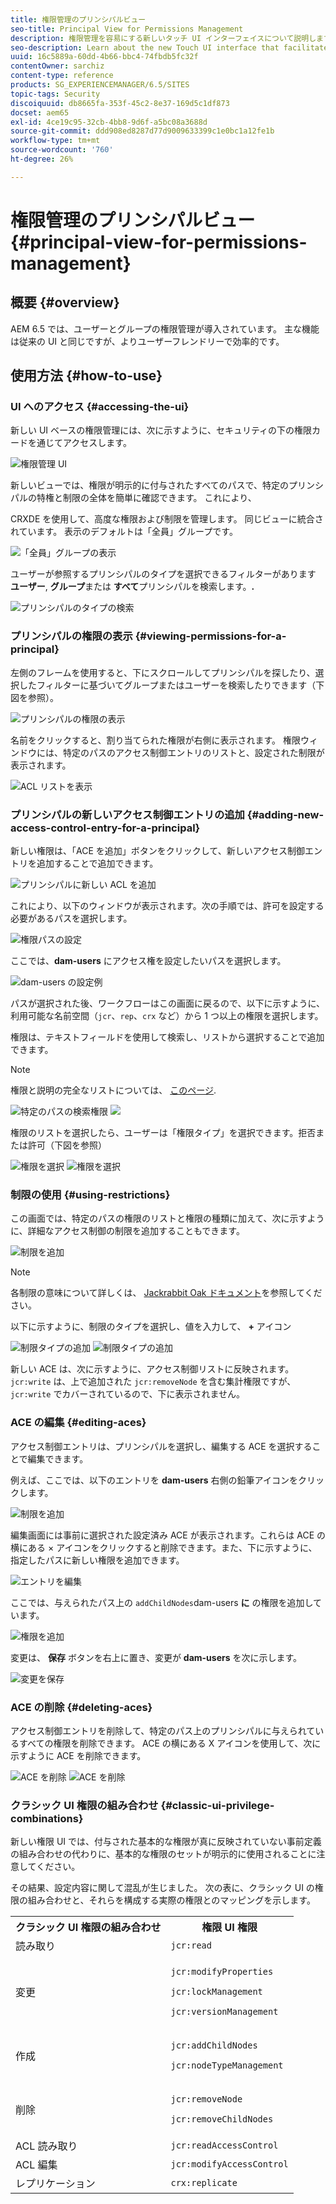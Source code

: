 ```yaml
---
title: 権限管理のプリンシパルビュー
seo-title: Principal View for Permissions Management
description: 権限管理を容易にする新しいタッチ UI インターフェイスについて説明します。
seo-description: Learn about the new Touch UI interface that facilitates permissions management.
uuid: 16c5889a-60dd-4b66-bbc4-74fbdb5fc32f
contentOwner: sarchiz
content-type: reference
products: SG_EXPERIENCEMANAGER/6.5/SITES
topic-tags: Security
discoiquuid: db8665fa-353f-45c2-8e37-169d5c1df873
docset: aem65
exl-id: 4ce19c95-32cb-4bb8-9d6f-a5bc08a3688d
source-git-commit: ddd908ed8287d77d9009633399c1e0bc1a12fe1b
workflow-type: tm+mt
source-wordcount: '760'
ht-degree: 26%

---
```



# 権限管理のプリンシパルビュー{#principal-view-for-permissions-management}

## 概要 {#overview}

AEM 6.5 では、ユーザーとグループの権限管理が導入されています。 主な機能は従来の UI と同じですが、よりユーザーフレンドリーで効率的です。

## 使用方法 {#how-to-use}

### UI へのアクセス {#accessing-the-ui}

新しい UI ベースの権限管理には、次に示すように、セキュリティの下の権限カードを通じてアクセスします。

![権限管理 UI](assets/screen_shot_2019-03-17at63333pm.png)

新しいビューでは、権限が明示的に付与されたすべてのパスで、特定のプリンシパルの特権と制限の全体を簡単に確認できます。 これにより、

CRXDE を使用して、高度な権限および制限を管理します。 同じビューに統合されています。 表示のデフォルトは「全員」グループです。

![「全員」グループの表示](assets/unu-1.png)

ユーザーが参照するプリンシパルのタイプを選択できるフィルターがあります **ユーザー**, **グループ**&#x200B;または **すべて**&#x200B;プリンシパルを検索します。**.**

![プリンシパルのタイプの検索](assets/image2019-3-20_23-52-51.png)

### プリンシパルの権限の表示 {#viewing-permissions-for-a-principal}

左側のフレームを使用すると、下にスクロールしてプリンシパルを探したり、選択したフィルターに基づいてグループまたはユーザーを検索したりできます（下図を参照）。

![プリンシパルの権限の表示](assets/doi-1.png)

名前をクリックすると、割り当てられた権限が右側に表示されます。 権限ウィンドウには、特定のパスのアクセス制御エントリのリストと、設定された制限が表示されます。

![ACL リストを表示](assets/trei-1.png)

### プリンシパルの新しいアクセス制御エントリの追加 {#adding-new-access-control-entry-for-a-principal}

新しい権限は、「ACE を追加」ボタンをクリックして、新しいアクセス制御エントリを追加することで追加できます。

![プリンシパルに新しい ACL を追加](assets/patru.png)

これにより、以下のウィンドウが表示されます。次の手順では、許可を設定する必要があるパスを選択します。

![権限パスの設定](assets/cinci-1.png)

ここでは、**dam-users** にアクセス権を設定したいパスを選択します。

![dam-users の設定例](assets/sase-1.png)

パスが選択された後、ワークフローはこの画面に戻るので、以下に示すように、利用可能な名前空間（`jcr`、`rep`、`crx` など）から 1 つ以上の権限を選択します。

権限は、テキストフィールドを使用して検索し、リストから選択することで追加できます。

>[!NOTE]
>
>権限と説明の完全なリストについては、 [このページ](/help/sites-administering/user-group-ac-admin.md#access-right-management).

![特定のパスの検索権限](assets/image2019-3-21_0-5-47.png) ![](assets/image2019-3-21_0-6-53.png)

権限のリストを選択したら、ユーザーは「権限タイプ」を選択できます。拒否または許可（下図を参照）

![権限を選択](assets/screen_shot_2019-03-17at63938pm.png) ![権限を選択](assets/screen_shot_2019-03-17at63947pm.png)

### 制限の使用 {#using-restrictions}

この画面では、特定のパスの権限のリストと権限の種類に加えて、次に示すように、詳細なアクセス制御の制限を追加することもできます。

![制限を追加](assets/image2019-3-21_1-4-14.png)

>[!NOTE]
>
>各制限の意味について詳しくは、 [Jackrabbit Oak ドキュメント](https://jackrabbit.apache.org/oak/docs/security/authorization/restriction.html)を参照してください。

以下に示すように、制限のタイプを選択し、値を入力して、 **+** アイコン

![制限タイプの追加](assets/sapte-1.png) ![制限タイプの追加](assets/opt-1.png)

新しい ACE は、次に示すように、アクセス制御リストに反映されます。 `jcr:write` は、上で追加された `jcr:removeNode` を含む集計権限ですが、`jcr:write` でカバーされているので、下に表示されません。

### ACE の編集 {#editing-aces}

アクセス制御エントリは、プリンシパルを選択し、編集する ACE を選択することで編集できます。

例えば、ここでは、以下のエントリを **dam-users** 右側の鉛筆アイコンをクリックします。

![制限を追加](assets/image2019-3-21_0-35-39.png)

編集画面には事前に選択された設定済み ACE が表示されます。これらは ACE の横にある × アイコンをクリックすると削除できます。また、下に示すように、指定したパスに新しい権限を追加できます。

![エントリを編集](assets/noua-1.png)

ここでは、与えられたパス上の `addChildNodes`dam-users **に** の権限を追加しています。

![権限を追加](assets/image2019-3-21_0-45-35.png)

変更は、 **保存** ボタンを右上に置き、変更が **dam-users** を次に示します。

![変更を保存](assets/zece-1.png)

### ACE の削除 {#deleting-aces}

アクセス制御エントリを削除して、特定のパス上のプリンシパルに与えられているすべての権限を削除できます。 ACE の横にある X アイコンを使用して、次に示すように ACE を削除できます。

![ACE を削除](assets/image2019-3-21_0-53-19.png) ![ACE を削除](assets/unspe.png)

### クラシック UI 権限の組み合わせ {#classic-ui-privilege-combinations}

新しい権限 UI では、付与された基本的な権限が真に反映されていない事前定義の組み合わせの代わりに、基本的な権限のセットが明示的に使用されることに注意してください。

その結果、設定内容に関して混乱が生じました。 次の表に、クラシック UI の権限の組み合わせと、それらを構成する実際の権限とのマッピングを示します。

<table>
 <tbody>
  <tr>
   <th>クラシック UI 権限の組み合わせ</th>
   <th>権限 UI 権限</th>
  </tr>
  <tr>
   <td>読み取り</td>
   <td><code>jcr:read</code></td>
  </tr>
  <tr>
   <td>変更</td>
   <td><p><code>jcr:modifyProperties</code></p> <p><code>jcr:lockManagement</code></p> <p><code>jcr:versionManagement</code></p> </td>
  </tr>
  <tr>
   <td>作成</td>
   <td><p><code>jcr:addChildNodes</code></p> <p><code>jcr:nodeTypeManagement</code></p> </td>
  </tr>
  <tr>
   <td>削除</td>
   <td><p><code>jcr:removeNode</code></p> <p><code>jcr:removeChildNodes</code></p> </td>
  </tr>
  <tr>
   <td>ACL 読み取り</td>
   <td><code>jcr:readAccessControl</code></td>
  </tr>
  <tr>
   <td>ACL 編集</td>
   <td><code>jcr:modifyAccessControl</code></td>
  </tr>
  <tr>
   <td>レプリケーション</td>
   <td><code>crx:replicate</code></td>
  </tr>
 </tbody>
</table>
